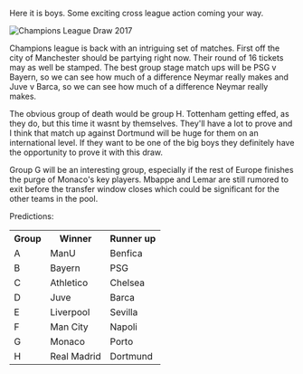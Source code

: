 Here it is boys. Some exciting cross league action coming your way. 

![Champions League Draw 2017](https://image.ibb.co/h2HUsQ/champions_league_draw_17_18.jpg)

Champions league is back with an intriguing set of matches. First off the city of Manchester should be partying right now. Their round of 16 tickets may as well be stamped. The best group stage match ups will be PSG v Bayern, so we can see how much of a difference Neymar really makes and Juve v Barca, so we can see how much of a difference Neymar really makes.

The obvious group of death would be group H. Tottenham getting effed, as they do, but this time it wasnt by themselves. They'll have a lot to prove and I think that match up against Dortmund will be huge for them on an international level. If they want to be one of the big boys they definitely have the opportunity to prove it with this draw. 

Group G will be an interesting group, especially if the rest of Europe finishes the purge of Monaco's key players. Mbappe and Lemar are still rumored to exit before the transfer window closes which could be significant for the other teams in the pool. 

Predictions:

<table>

<tr>
<th scope="col">Group</th>
<th scope="col">Winner</th>
<th scope="col">Runner up</th>
</tr>
<tr>
<td>A</td>
<td>ManU</td>
<td>Benfica</td>
</tr>

<tr>
<td>B</td>
<td>Bayern</td>
<td>PSG</td>
</tr>

<tr>
<td>C</td>
<td>Athletico</td>
<td>Chelsea</td>
</tr>


<tr>
<td>D</td>
<td>Juve</td>
<td>Barca</td>
</tr>


<tr>
<td>E</td>
<td>Liverpool</td>
<td>Sevilla</td>
</tr>


<tr>
<td>F</td>
<td>Man City</td>
<td>Napoli</td>
</tr>


<tr>
<td>G</td>
<td>Monaco</td>
<td>Porto</td>
</tr>

<tr>
<td>H</td>
<td>Real Madrid</td>
<td>Dortmund</td>
</tr>
</table>

